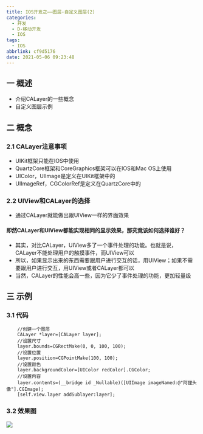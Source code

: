 ```yaml
---
title: IOS开发之——图层-自定义图层(2)
categories:
  - 开发
  - D-移动开发
  - IOS
tags:
  - IOS
abbrlink: cf9d5176
date: 2021-05-06 09:23:48
---
```

## 一 概述

* 介绍CALayer的一些概念
* 自定义图层示例

<!--more-->

## 二 概念
### 2.1 CALayer注意事项

* UIKit框架只能在IOS中使用
* QuartzCore框架和CoreGraphics框架可以在IOS和Mac OS上使用
* UIColor，UIImage是定义在UIKit框架中的
* UIImageRef，CGColorRef是定义在QuartzCore中的

### 2.2 UIView和CALayer的选择

* 通过CALayer就能做出跟UIView一样的界面效果

#### 即然CALayer和UIView都能实现相同的显示效果，那究竟该如何选择谁好？

* 其实，对比CALayer，UIView多了一个事件处理的功能。也就是说，CALayer不能处理用户的触摸事件，而UIView可以
* 所以，如果显示出来的东西需要跟用户进行交互的话，用UIView；如果不需要跟用户进行交互，用UIView或者CALayer都可以
* 当然，CALayer的性能会高一些，因为它少了事件处理的功能，更加轻量级

## 三 示例

### 3.1 代码

```
    //创建一个图层
    CALayer *layer=[CALayer layer];
    //设置尺寸
    layer.bounds=CGRectMake(0, 0, 100, 100);
    //设置位置
    layer.position=CGPointMake(100, 100);
    //设置颜色
    layer.backgroundColor=[UIColor redColor].CGColor;
    //设置内容
    layer.contents=(__bridge id _Nullable)([UIImage imageNamed:@"阿狸头像"].CGImage);
    [self.view.layer addSublayer:layer];
```

### 3.2 效果图

![][1]

[1]:https://cdn.jsdelivr.net/gh/PGzxc/CDN/blog-ios/ios-calayer-define.png